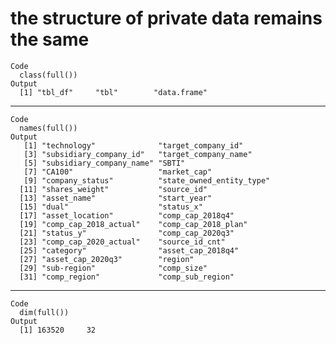 # the structure of private data remains the same

    Code
      class(full())
    Output
      [1] "tbl_df"     "tbl"        "data.frame"

---

    Code
      names(full())
    Output
       [1] "technology"              "target_company_id"      
       [3] "subsidiary_company_id"   "target_company_name"    
       [5] "subsidiary_company_name" "SBTI"                   
       [7] "CA100"                   "market_cap"             
       [9] "company_status"          "state_owned_entity_type"
      [11] "shares_weight"           "source_id"              
      [13] "asset_name"              "start_year"             
      [15] "dual"                    "status_x"               
      [17] "asset_location"          "comp_cap_2018q4"        
      [19] "comp_cap_2018_actual"    "comp_cap_2018_plan"     
      [21] "status_y"                "comp_cap_2020q3"        
      [23] "comp_cap_2020_actual"    "source_id_cnt"          
      [25] "category"                "asset_cap_2018q4"       
      [27] "asset_cap_2020q3"        "region"                 
      [29] "sub-region"              "comp_size"              
      [31] "comp_region"             "comp_sub_region"        

---

    Code
      dim(full())
    Output
      [1] 163520     32

